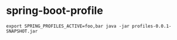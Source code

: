 # spring-boot-profile

``
export SPRING_PROFILES_ACTIVE=foo,bar
java -jar profiles-0.0.1-SNAPSHOT.jar
``
